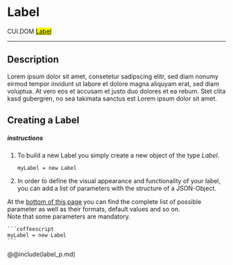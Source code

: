 # Label
<span class="inheritance">CUI.DOM
<a href="#Documentation/elements/label/label"><mark>Label</mark></a>
</span>
***

## Description
Lorem ipsum dolor sit amet, consetetur sadipscing elitr, sed diam nonumy eirmod tempor invidunt ut labore et dolore magna aliquyam erat, sed diam voluptua. At vero eos et accusam et justo duo dolores et ea rebum. Stet clita kasd gubergren, no sea takimata sanctus est Lorem ipsum dolor sit amet.

## Creating a Label

##### instructions

1. To build a new Label you simply create a new object of the type *Label*. 
	```coffescript
	myLabel = new Label
	```
2. In order to define the visual appearance and functionality of your label, you can add a list of parameters with the structure of a JSON-Object.
 
 At the <a href="#parameter">bottom of this page</a> you can find the complete list of possible parameter as well as their formats, default values and so on. <br />
 Note that some parameters are mandatory.

	```coffeescript
	myLabel = new Label
	```


@@include(label_p.md)